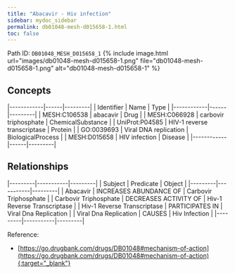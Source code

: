 ```yaml
---
title: "Abacavir - Hiv infection"
sidebar: mydoc_sidebar
permalink: db01048-mesh-d015658-1.html
toc: false 
---
```



Path ID: `DB01048_MESH_D015658_1`
{% include image.html url="images/db01048-mesh-d015658-1.png" file="db01048-mesh-d015658-1.png" alt="db01048-mesh-d015658-1" %}

## Concepts

|------------|------|---------|
| Identifier | Name | Type    |
|------------|------|---------|
| MESH:C106538 | abacavir | Drug |
| MESH:C066928 | carbovir triphosphate | ChemicalSubstance |
| UniProt:P04585 | HIV-1 reverse transcriptase | Protein |
| GO:0039693 | Viral DNA replication | BiologicalProcess |
| MESH:D015658 | HIV infection | Disease |
|------------|------|---------|

## Relationships

|---------|-----------|---------|
| Subject | Predicate | Object  |
|---------|-----------|---------|
| Abacavir | INCREASES ABUNDANCE OF | Carbovir Triphosphate |
| Carbovir Triphosphate | DECREASES ACTIVITY OF | Hiv-1 Reverse Transcriptase |
| Hiv-1 Reverse Transcriptase | PARTICIPATES IN | Viral Dna Replication |
| Viral Dna Replication | CAUSES | Hiv Infection |
|---------|-----------|---------|

Reference:
  - [https://go.drugbank.com/drugs/DB01048#mechanism-of-action](https://go.drugbank.com/drugs/DB01048#mechanism-of-action){:target="_blank"}